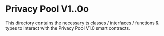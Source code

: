 
# Privacy Pool V1..0o

This directory contains the necessary ts classes / interfaces / functions & types to interact with the Privacy Pool V1.0 smart contracts.
